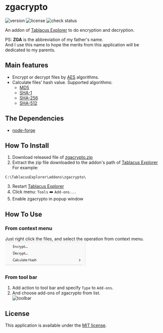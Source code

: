 # zgacrypto
![version](https://img.shields.io/github/package-json/v/zboris12/teaddon-zgacrypto)
![license](https://img.shields.io/github/license/zboris12/teaddon-zgacrypto)
![check status](https://github.com/zboris12/teaddon-zgacrypto/actions/workflows/check.yml/badge.svg)

An addon of [Tablacus Explorer](https://github.com/tablacus/TablacusExplorer) to do encryption and decryption.

PS: __ZGA__ is the abbreviation of my father's name.  
And I use this name to hope the merits from this application will be dedicated to my parents.

## Main features

* Encrypt or decrypt files by [AES](https://en.wikipedia.org/wiki/Advanced_Encryption_Standard) algorithms.
* Calculate files' hash value. Supported algorithms:
  * [MD5](https://en.wikipedia.org/wiki/MD5)
  * [SHA-1](https://en.wikipedia.org/wiki/SHA-1)
  * [SHA-256](https://en.wikipedia.org/wiki/SHA-2)
  * [SHA-512](https://en.wikipedia.org/wiki/SHA-2)

## The Dependencies

* [node-forge](https://github.com/digitalbazaar/forge)  

## How To Install

1. Download released file of [zgacrypto.zip](https://github.com/zboris12/teaddon-zgacrypto/releases)
2. Extract the zip file downloaded to the addon's path of [Tablacus Explorer](https://github.com/tablacus/TablacusExplorer)  
For example:
```
C:\TablacusExplorer\addons\zgacrypto\
```
3. Restart [Tablacus Explorer](https://github.com/tablacus/TablacusExplorer)
4. Click menu: `Tools` :arrow_right: `Add-ons...`
5. Enable zgacrypto in popup window

## How To Use

### From context menu

Just right click the files, and select the operation from context menu.  
![context menu](screenshot-cmenu.png "context menu")

### From tool bar

1. Add action to tool bar and specify `Type` to `Add-ons`.
2. And choose add-ons of zgacrypto from list.  
![toolbar](screenshot-toolbar "toolbar")

## License

This application is available under the
[MIT license](https://opensource.org/licenses/MIT).
